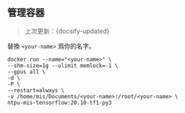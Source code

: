 ## 管理容器
> 上次更新：{docsify-updated} 


替換 `<your-name>` 爲你的名字。
```
docker run --name="<your-name>" \
--shm-size=1g --ulimit memlock=-1 \
--gpus all \
-d \
-P \
--restart=always \
-v /home/mis/Documents/<your-name>:/root/<your-name> \
ntpu-mis-tensorflow:20.10-tf1-py3
```